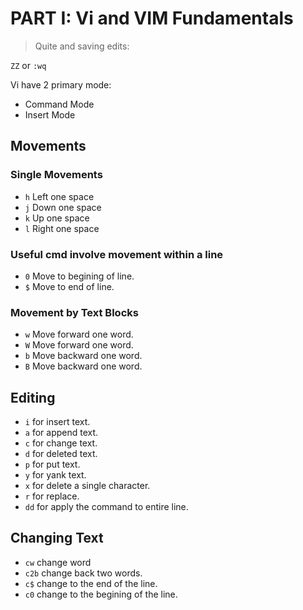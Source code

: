# PART I: Vi and VIM Fundamentals

> Quite and saving edits:

`ZZ` or `:wq`

Vi have 2 primary mode:
* Command Mode
* Insert Mode

## Movements

### Single Movements

* `h` Left one space
* `j` Down one space
* `k` Up one space
* `l` Right one space

### Useful cmd involve movement within a line

* `0` Move to begining of line.
* `$` Move to end of line.

### Movement by Text Blocks

* `w` Move forward one word.
* `W` Move forward one word.
* `b` Move backward one word.
* `B` Move backward one word.

## Editing

* `i` for insert text.
* `a` for append text.
* `c` for change text.
* `d` for deleted text.
* `p` for put text.
* `y` for yank text.
* `x` for delete a single character.
* `r` for replace.
* `dd` for apply the command to entire line.

## Changing Text

* `cw` change word
* `c2b` change back two words.
* `c$` change to the end of the line.
* `c0` change to the begining of the line.

